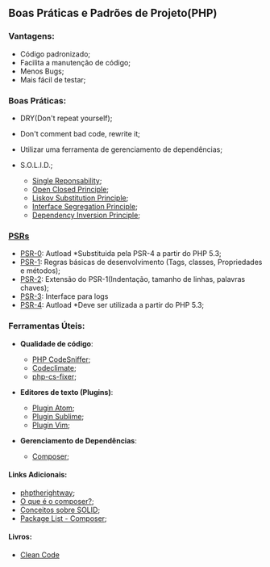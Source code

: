 ## Boas Práticas e Padrões de Projeto(PHP)

### Vantagens:

* Código padronizado;
* Facilita a manutenção de código;
* Menos Bugs;
* Mais fácil de testar;

### Boas Práticas:

* DRY(Don't repeat yourself);
* Don't comment bad code, rewrite it;
* Utilizar uma ferramenta de gerenciamento de dependências;
* S.O.L.I.D.;

  * [Single Reponsability](examples/singleResponsability.php);
  * [Open Closed Principle](examples/openClosedPrinciple.php);
  * [Liskov Substitution Principle](examples/liskovSubstitutionPrinciple.php);
  * [Interface Segregation Principle](examples/interfaceSegregationPrinciple.php);
  * [Dependency Inversion Principle](examples/dependencyInversionPrinciple.php);

### [PSRs](https://github.com/php-fig/fig-standards)

* [PSR-0](https://github.com/php-fig/fig-standards/blob/master/accepted/PSR-0.md): Autload *Substituida pela PSR-4 a partir do PHP 5.3;
* [PSR-1](https://github.com/php-fig/fig-standards/blob/master/accepted/PSR-1-basic-coding-standard.md): Regras básicas de desenvolvimento (Tags, classes, Propriedades e métodos);
* [PSR-2](https://github.com/php-fig/fig-standards/blob/master/accepted/PSR-2-coding-style-guide.md): Extensão do PSR-1(Indentação, tamanho de linhas, palavras chaves);
* [PSR-3](https://github.com/php-fig/fig-standards/blob/master/accepted/PSR-3-logger-interface.md): Interface para logs
* [PSR-4](https://github.com/php-fig/fig-standards/blob/master/accepted/PSR-4-autoloader.md): Autload *Deve ser utilizada a partir do PHP 5.3;

### Ferramentas Úteis:

* **Qualidade de código**:

  * [PHP CodeSniffer](https://pear.php.net/package/PHP_CodeSniffer/);
  * [Codeclimate](https://github.com/codeclimate/codeclimate);
  * [php-cs-fixer](https://github.com/FriendsOfPHP/PHP-CS-Fixer);

* **Editores de texto (Plugins)**:
  * [Plugin Atom](https://atom.io/packages/php-cs-fixer);
  * [Plugin Sublime](http://benmatselby.github.io/sublime-phpcs/);
  * [Plugin Vim](https://github.com/bpearson/vim-phpcs);

* **Gerenciamento de Dependências**:

  * [Composer](https://getcomposer.org/);

#### Links Adicionais:

* [phptherightway](http://br.phptherightway.com/);
* [O que é o composer?](https://blog.especializati.com.br/o-que-e-composer/);
* [Conceitos sobre SOLID](https://imasters.com.br/desenvolvimento/solid-com-php/?trace=1519021197&source=single);
* [Package List - Composer](https://packagist.org/);

#### Livros:

* [Clean Code](https://www.amazon.com.br/Clean-Code-Handbook-Software-Craftsmanship/dp/0132350883)
